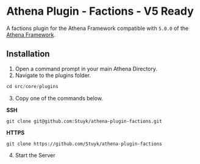 # Athena Plugin - Factions - V5 Ready

A factions plugin for the Athena Framework compatible with `5.0.0` of the [Athena Framework](https://athenaframework.com/).

## Installation

1. Open a command prompt in your main Athena Directory.
2. Navigate to the plugins folder.

```ts
cd src/core/plugins
```

3. Copy one of the commands below.

**SSH**

```
git clone git@github.com:Stuyk/athena-plugin-factions.git
```

**HTTPS**

```
git clone https://github.com/Stuyk/athena-plugin-factions
```

4. Start the Server
